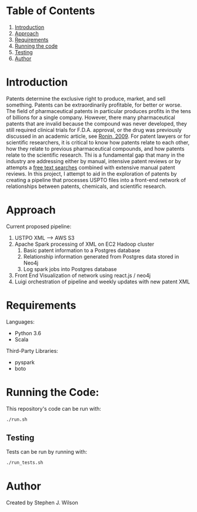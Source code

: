 # Table of Contents
1. [Introduction](README.md#introduction)
2. [Approach](README.md#approach)
3. [Requirements](README.md#requirements)
4. [Running the code](README.md#running-the-code)
5. [Testing](README.md#testing)
6. [Author](README.md#author)

# Introduction
Patents determine the exclusive right to produce, market, and sell something. Patents
can be extraordinarily profitable, for better or worse. The field of pharmaceutical 
patents in particular produces profits in the tens of billions for a single company. 
However, there many pharmaceutical patents that are invalid because the compound was
 never developed, they still required clinical trials for F.D.A. approval, or the 
 drug was previously discussed in an academic article, see [Ronin, 2009](http://nrs.harvard.edu/urn-3:HUL.InstRepos:10611775).
For patent lawyers or for scientific researchers, it is critical to know how patents
relate to each other, how they relate to previous pharmaceutical compounds, and how patents
relate to the scientific research. Thi is a fundamental gap that many in the industry 
are addressing either by manual, intensive patent reviews or by attempts a [free text
searches](https://patents.google.com/) combined with extensive manual patent reviews.
In this project, I attempt to aid in the exploration of patents by creating a pipeline
that processes USPTO files into a front-end network of relationships between patents, 
chemicals, and scientific research.

# Approach
Current proposed pipeline:
1. USTPO XML --> AWS S3
2. Apache Spark processing of XML on EC2 Hadoop cluster
    1. Basic patent information to a Postgres database
    2. Relationship information generated from Postgres data stored in Neo4j
    3. Log spark jobs into Postgres database
3. Front End Visualization of network using react.js / neo4j
4. Luigi orchestration of pipeline and weekly updates with new patent XML


# Requirements
Languages:
* Python 3.6
* Scala

Third-Party Libraries:
* pyspark
* boto

# Running the Code:
This repository's code can be run with:
```bash
./run.sh
```

## Testing
  
Tests can be run by running with:
```bash
./run_tests.sh
``` 

# Author
Created by Stephen J. Wilson